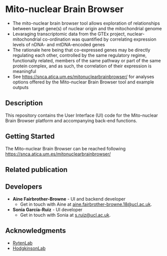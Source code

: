 # Mito-nuclear Brain Browser
  * The mito-nuclear brain browser tool allows exploration of relationships between target gene(s) of nuclear origin and the mitochondrial genome  
  * Levaraging transcriptomic data from the GTEx project, nuclear-mitochondrial co-ordination was quantified by correlating expression levels of nDNA- and mtDNA-encoded genes  
  * The rationale here being that co-expressed genes may be directly regulating each other, controlled by the same regulatory regime, functionally related, members of the same pathway or part of the same protein complex, and as such, the correlation of their expression is meaningful  
  * See https://snca.atica.um.es/mitonuclearbrainbrowser/ for analyses options offered by the Mito-nuclear Brain Browser tool and example outputs  

## Description
This repository contains the User Interface (UI) code for the Mito-nuclear Brain Browser platform and accompanying back-end functions. 

## Getting Started
The Mito-nuclear Brain Browser can be reached following https://snca.atica.um.es/mitonuclearbrainbrowser/

## Related publication

## Developers
* **Aine Fairbrother-Browne** - UI and backend developer
  * Get in touch with Aine at [aine.fairbrother-browne.18@ucl.ac.uk](mailto:aine.fairbrother-browne.18@ucl.ac.uk).
* **Sonia García-Ruiz** - UI developer
  * Get in touch with Sonia at [s.ruiz@ucl.ac.uk](mailto:s.ruiz@ucl.ac.uk).

## Acknowledgments
* [RytenLab](https://snca.atica.um.es/RytenLab/Team)
* [HodgkinsonLab](https://www.hodgkinsonlab.org/)
